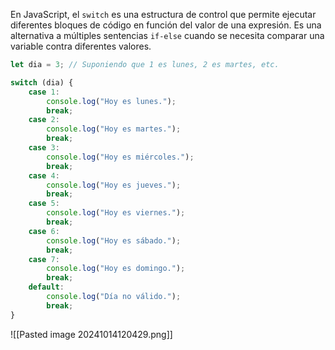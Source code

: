 En JavaScript, el `switch` es una estructura de control que permite ejecutar diferentes bloques de código en función del valor de una expresión. Es una alternativa a múltiples sentencias `if-else` cuando se necesita comparar una variable contra diferentes valores.
```javascript
let dia = 3; // Suponiendo que 1 es lunes, 2 es martes, etc.

switch (dia) {
    case 1:
        console.log("Hoy es lunes.");
        break;
    case 2:
        console.log("Hoy es martes.");
        break;
    case 3:
        console.log("Hoy es miércoles.");
        break;
    case 4:
        console.log("Hoy es jueves.");
        break;
    case 5:
        console.log("Hoy es viernes.");
        break;
    case 6:
        console.log("Hoy es sábado.");
        break;
    case 7:
        console.log("Hoy es domingo.");
        break;
    default:
        console.log("Día no válido.");
        break;
}
```
![[Pasted image 20241014120429.png]]
